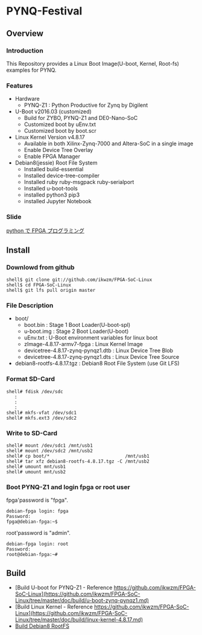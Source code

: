 PYNQ-Festival
====================================================================================

Overview
------------------------------------------------------------------------------------

### Introduction

This Repository provides a Linux Boot Image(U-boot, Kernel, Root-fs) examples for PYNQ.

### Features

* Hardware
  + PYNQ-Z1 : Python Productive for Zynq by Digilent
* U-Boot v2016.03 (customized)
  + Build for ZYBO, PYNQ-Z1 and DE0-Nano-SoC
  + Customized boot by uEnv.txt
  + Customized boot by boot.scr
* Linux Kernel Version v4.8.17
  + Available in both Xilinx-Zynq-7000 and Altera-SoC in a single image
  + Enable Device Tree Overlay
  + Enable FPGA Manager
* Debian8(jessie) Root File System
  + Installed build-essential
  + Installed device-tree-compiler
  + Installed ruby ruby-msgpack ruby-serialport
  + Installed u-boot-tools
  + installed python3 pip3
  + installed Jupyter Notebook

### Slide

[python で FPGA プログラミング](doc/PYNQ祭り資料.pdf)


Install
------------------------------------------------------------------------------------

### Downlowd from github

```
shell$ git clone git://github.com/ikwzm/FPGA-SoC-Linux
shell$ cd FPGA-SoC-Linux
shell$ git lfs pull origin master
```

### File Description

 * boot/
   + boot.bin                                  : Stage 1 Boot Loader(U-boot-spl)
   + u-boot.img                                : Stage 2 Boot Loader(U-boot)
   + uEnv.txt                                  : U-Boot environment variables for linux boot
   + zImage-4.8.17-armv7-fpga                  : Linux Kernel Image       
   + devicetree-4.8.17-zynq-pynqz1.dtb         : Linux Device Tree Blob   
   + devicetree-4.8.17-zynq-pynqz1.dts         : Linux Device Tree Source
 * debian8-rootfs-4.8.17.tgz                   : Debian8 Root File System (use Git LFS)

### Format SD-Card

````
shell# fdisk /dev/sdc
   :
   :
   :
shell# mkfs-vfat /dev/sdc1
shell# mkfs.ext3 /dev/sdc2
````

### Write to SD-Card

````
shell# mount /dev/sdc1 /mnt/usb1
shell# mount /dev/sdc2 /mnt/usb2
shell# cp boot/*                            /mnt/usb1
shell# tar xfz debian8-rootfs-4.8.17.tgz -C /mnt/usb2
shell# umount mnt/usb1
shell# umount mnt/usb2
````

### Boot PYNQ-Z1 and login fpga or root user

fpga'password is "fpga".

```
debian-fpga login: fpga
Password:
fpga@debian-fpga:~$
```

root'password is "admin".

```
debian-fpga login: root
Password:
root@debian-fpga:~#
```


Build 
------------------------------------------------------------------------------------

* [Build U-boot for PYNQ-Z1 - Reference https://github.com/ikwzm/FPGA-SoC-Linux](https://github.com/ikwzm/FPGA-SoC-Linux/tree/master/doc/build/u-boot-zynq-pynqz1.md)
* [Build Linux Kernel - Reference https://github.com/ikwzm/FPGA-SoC-Linux](https://github.com/ikwzm/FPGA-SoC-Linux/tree/master/doc/build/linux-kernel-4.8.17.md)
* [Build Debian8 RootFS](doc/build-debian-rootfs-4.8.17.md)

